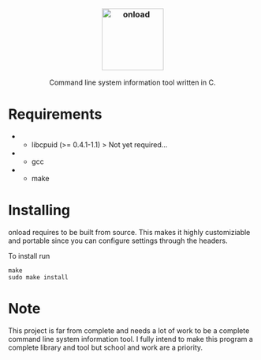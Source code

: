 <h3 align="center"><img src=https://user-images.githubusercontent.com/12807776/171079551-ebbb3380-ecda-4d14-91f8-bb0ced48f578.png alt="onload" height="125px"></h3>

<p align="center">Command line system information tool written in C.<p>

 # Requirements

  * - libcpuid (>= 0.4.1-1.1) > Not yet required...
  * - gcc
  * - make

# Installing 

onload requires to be built from source. This makes it highly customiziable
and portable since you can configure settings through the headers.

To install run
```console
make
sudo make install
```

# Note

This project is far from complete and needs a lot of work to be a complete
command line system information tool.
I fully intend to make this program a complete library and tool but school and work are a priority.
